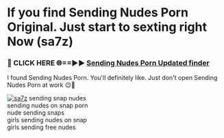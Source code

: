 # If you find Sending Nudes Porn Original. Just start to sexting right Now (sa7z)

<h3>🔴 CLICK HERE 🌐==►► <a href="https://tinyurl.com/mtbk5fxa" rel="nofollow">Sending Nudes Porn Updated finder</a></h3>

I found Sending Nudes Porn. You'll definitely like. Just don't open Sending Nudes Porn at work 😉💬

[![sa7z](https://i.imgur.com/Q8WKrnY.jpeg)](https://tinyurl.com/mtbk5fxa)
sending snap nudes<br>
sending nudes on snap porn<br>
nude sending snaps<br>
girls sending nudes on snap<br>
girls sending free nudes